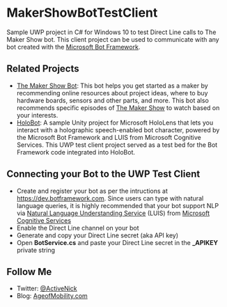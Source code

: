 # MakerShowBotTestClient
Sample UWP project in C# for Windows 10 to test Direct Line calls to The Maker Show bot. This client project can be used to communicate with any bot created with the [Microsoft Bot Framework](https://dev.botframework.com).

## Related Projects
- [The Maker Show Bot](https://github.com/ActiveNick/TheMakerShowBot): This bot helps you get started as a maker by recommending online resources about project ideas, where to buy hardware boards, sensors and other parts, and more. This bot also recommends specific episodes of [The Maker Show](http://themakershow.io) to watch based on your interests.
- [HoloBot](https://github.com/ActiveNick/HoloBot): A sample Unity project for Microsoft HoloLens that lets you interact with a holographic speech-enabled bot character, powered by the Microsoft Bot Framework and LUIS from Microsoft Cognitive Services. This UWP test client project served as a test bed for the Bot Framework code integrated into HoloBot.

## Connecting your Bot to the UWP Test Client
- Create and register your bot as per the intructions at https://dev.botframework.com. Since users can type with natural language queries, it is highly recommended that your bot support NLP via [Natural Language Understanding Service](https://www.microsoft.com/cognitive-services/en-us/language-understanding-intelligent-service-luis) (LUIS) from [Microsoft Cognitive Services](https://www.microsoft.com/cognitive-services)
- Enable the Direct Line channel on your bot
- Generate and copy your Direct Line secret (aka API key)
- Open **BotService.cs** and paste your Direct Line secret in the **_APIKEY** private string

## Follow Me
- Twitter: [@ActiveNick](http://twitter.com/ActiveNick)
- Blog: [AgeofMobility.com](http://AgeofMobility.com)
